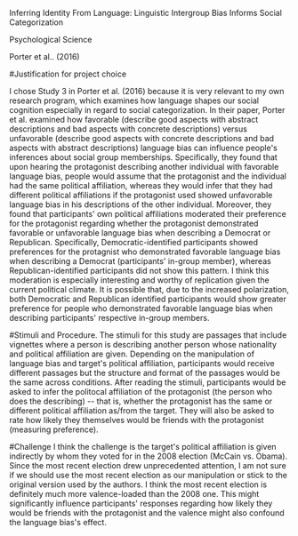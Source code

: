 Inferring Identity From Language: Linguistic Intergroup Bias Informs Social Categorization

Psychological Science

Porter et al.. (2016)

#Justification for project choice

I chose Study 3 in Porter et al. (2016) because it is very relevant to my own research program, which examines how language shapes our social cognition especially in regard to social categorization. In their paper, Porter et al. examined how favorable (describe good aspects with abstract descriptions and bad aspects with concrete descriptions) versus unfavorable (describe good aspects with concrete descriptions and bad aspects with abstract descriptions) language bias can influence people's inferences about social group memberships. Specifically, they found that upon hearing the protagonist describing another individual with favorable language bias, people would assume that the protagonist and the individual had the same political affiliation, whereas they would infer that they had different political affiliations if the protagonist used showed unfavorable language bias in his descriptions of the other individual. Moreover, they found that participants' own political affiliations moderated their preference for the protagonist regarding whether the protagonist demonstrated favorable or unfavorable language bias when describing a Democrat or Republican. Specifically, Democratic-identified participants showed preferences for the protagnist who demonstrated favorable language bias when describing a Democrat (participants' in-group member), whereas Republican-identified participants did not show this pattern. I think this moderation is especially interesting and worthy of replication given the current political climate. It is possible that, due to the increased polarization, both Democratic and Republican identified participants would show greater preference for people who demonstrated favorable language bias when describing participants' respective in-group members. 

#Stimuli and Procedure.
The stimuli for this study are passages that include vignettes where a person is describing another person whose nationality and political affiliation are given. Depending on the manipulation of language bias and target's political affiliation, participants would receive different passages but the structure and format of the passages would be the same across conditions. After reading the stimuli, participants would be asked to infer the politocal affiliation of the protagonist (the person who does the describing) -- that is, whether the protagonist has the same or different political affiliation as/from the target. They will also be asked to rate how likely they themselves would be friends with the protagonist (measuring preference). 

#Challenge
I think the challenge is the target's political affiliation is given indirectly by whom they voted for in the 2008 election (McCain vs. Obama). Since the most recent election drew unprecedented attention, I am not sure if we should use the most recent election as our manipulation or stick to the original version used by the authors. I think the most recent election is definitely much more valence-loaded than the 2008 one. This might significantly influence participants' responses regarding how likely they would be friends with the protagonist and the valence might also confound the language bias's effect.


